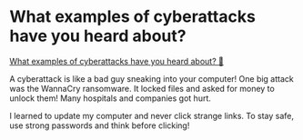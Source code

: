 # What examples of cyberattacks have you heard about?

[What examples of cyberattacks have you heard about? 🔗](https://www.coursera.org/learn/cybersecurity-threat-vectors-and-mitigation/discussionPrompt/p0sMw/what-examples-of-cyberattacks-have-you-heard-about)

A cyberattack is like a bad guy sneaking into your computer!
One big attack was the WannaCry ransomware.
It locked files and asked for money to unlock them! Many hospitals and companies got hurt.

I learned to update my computer and never click strange links. To stay safe, use strong passwords and think before clicking!
